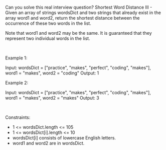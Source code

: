 Can you solve this real interview question? Shortest Word Distance III - Given an array of strings wordsDict and two strings that already exist in the array word1 and word2, return the shortest distance between the occurrence of these two words in the list.

Note that word1 and word2 may be the same. It is guaranteed that they represent two individual words in the list.

 

Example 1:

Input: wordsDict = ["practice", "makes", "perfect", "coding", "makes"], word1 = "makes", word2 = "coding"
Output: 1


Example 2:

Input: wordsDict = ["practice", "makes", "perfect", "coding", "makes"], word1 = "makes", word2 = "makes"
Output: 3


 

Constraints:

 * 1 <= wordsDict.length <= 105
 * 1 <= wordsDict[i].length <= 10
 * wordsDict[i] consists of lowercase English letters.
 * word1 and word2 are in wordsDict.